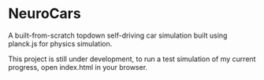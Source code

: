 # NeuroCars
A built-from-scratch topdown self-driving car simulation built using planck.js for physics simulation.

This project is still under development, to run a test simulation of my current progress, open index.html in your browser.
